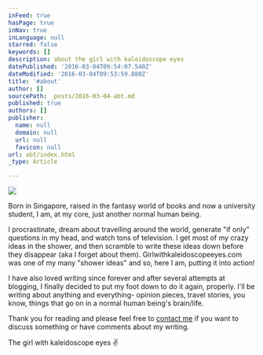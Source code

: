 ```yaml
---
inFeed: true
hasPage: true
inNav: true
inLanguage: null
starred: false
keywords: []
description: about the girl with kaleidoscope eyes
datePublished: '2016-03-04T09:54:07.540Z'
dateModified: '2016-03-04T09:53:59.880Z'
title: '#about'
author: []
sourcePath: _posts/2016-03-04-abt.md
published: true
authors: []
publisher:
  name: null
  domain: null
  url: null
  favicon: null
url: abt/index.html
_type: Article

---
```

![](https://s3-us-west-2.amazonaws.com/the-grid-img/p/276ec2546b1cf3e42024140b3b577a921fb80f43.jpg)

Born in Singapore, raised in the fantasy world of books and now a university student, I am, at my core, just another normal human being. 

I procrastinate, dream about travelling around the world, generate "if only" questions in my head, and watch tons of television. I get most of my crazy ideas in the shower, and then scramble to write these ideas down before they disappear (aka I forget about them). Girlwithkaleidoscopeeyes.com was one of my many "shower ideas" and so, here I am, putting it into action!

I have also loved writing since forever and after several attempts at blogging, I finally decided to put my foot down to do it again, properly. I'll be writing about anything and everything- opinion pieces, travel stories, you know, things that go on in a normal human being's brain/life.

Thank you for reading and please feel free to [contact me][0] if you want to discuss something or have comments about my writing.

The girl with kaleidoscope eyes ✌

[0]: mailto:lee-victoria@live.com